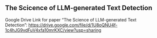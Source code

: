 ## The Scicence of LLM-generated Text Detection

Google Drive Link for paper “The Science of LLM-generated Text Detection”:
https://drive.google.com/file/d/1U8oQNU4f-1c4hJG9vdFuV4xfa10mrKXC/view?usp=sharing
